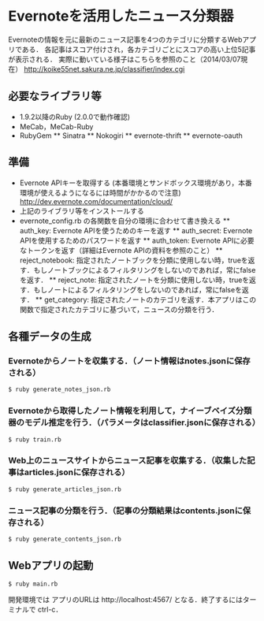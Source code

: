 Evernoteを活用したニュース分類器
===========================

Evernoteの情報を元に最新のニュース記事を4つのカテゴリに分類するWebアプリである．
各記事はスコア付けされ，各カテゴリごとにスコアの高い上位5記事が表示される．
実際に動いている様子はこちらを参照のこと（2014/03/07現在）
http://koike55net.sakura.ne.jp/classifier/index.cgi

必要なライブラリ等
---------------

* 1.9.2以降のRuby (2.0.0で動作確認)
* MeCab，MeCab-Ruby
* RubyGem
** Sinatra
** Nokogiri
** evernote-thrift
** evernote-oauth

準備
------

* Evernote APIキーを取得する (本番環境とサンドボックス環境があり，本番環境が使えるようになるには時間がかかるので注意)
  http://dev.evernote.com/documentation/cloud/
* 上記のライブラリ等をインストールする
* evernote_config.rb の各関数を自分の環境に合わせて書き換える
** auth_key: Evernote APIを使うためのキーを返す
** auth_secret: Evernote APIを使用するためのパスワードを返す
** auth_token: Evernote APIに必要なトークンを返す（詳細はEvernote APIの資料を参照のこと）
** reject_notebook: 指定されたノートブックを分類に使用しない時，trueを返す．もしノートブックによるフィルタリングをしないのであれば，常にfalseを返す．
** reject_note: 指定されたノートを分類に使用しない時，trueを返す．もしノートによるフィルタリングをしないのであれば，常にfalseを返す．
** get_category: 指定されたノートのカテゴリを返す．本アプリはこの関数で指定されたカテゴリに基づいて，ニュースの分類を行う．

各種データの生成
-------------

### Evernoteからノートを収集する．（ノート情報はnotes.jsonに保存される）
```
$ ruby generate_notes_json.rb
```

### Evernoteから取得したノート情報を利用して，ナイーブベイズ分類器のモデル推定を行う．（パラメータはclassifier.jsonに保存される）
```
$ ruby train.rb
```

### Web上のニュースサイトからニュース記事を収集する．（収集した記事はarticles.jsonに保存される）
```
$ ruby generate_articles_json.rb
```

### ニュース記事の分類を行う．（記事の分類結果はcontents.jsonに保存される）
```
$ ruby generate_contents_json.rb
```

Webアプリの起動
----------

```
$ ruby main.rb
```

開発環境では アプリのURLは http://localhost:4567/ となる．終了するにはターミナルで ctrl-c．
